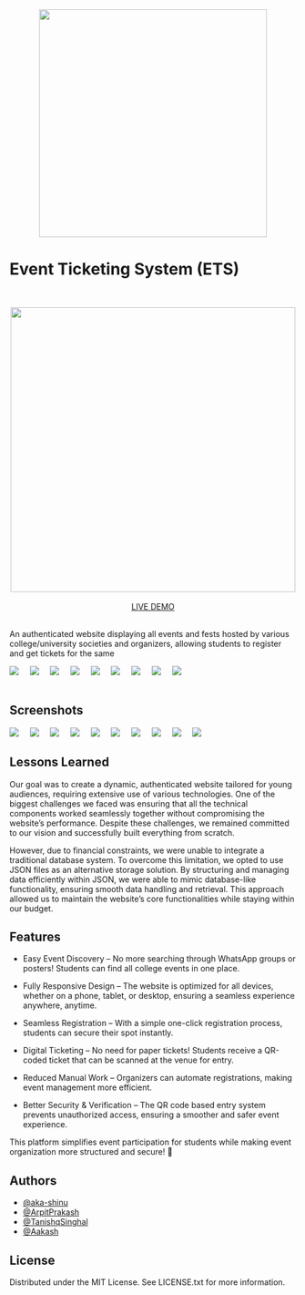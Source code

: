 
<div align="center"> 
<img src="https://raw.githubusercontent.com//aka-shinu/DUHACKS4.0/master/default.png" width="400" >
</div>


#  Event Ticketing System (ETS)
&nbsp;&nbsp;&nbsp;&nbsp;
<div align="center"> 
<img src="https://raw.githubusercontent.com//aka-shinu/DUHACKS4.0/master/assets/preview.gif" width="500" >
</div>
&nbsp;&nbsp;&nbsp;&nbsp;
<div align='center'>
<span><a href='https://event.lethrach.me'>LIVE DEMO</a></span>
</div>&nbsp;

An authenticated website displaying all events and fests hosted by various college/university societies and organizers, allowing students to register and get tickets for the same


<div style='width: 400px'>
 <img  src='https://skillicons.dev/icons?i=js'>&nbsp;&nbsp;&nbsp;&nbsp;
 <img  src='https://skillicons.dev/icons?i=react'>&nbsp;&nbsp;&nbsp;&nbsp;
 <img  src='https://skillicons.dev/icons?i=nodejs'>&nbsp;&nbsp;&nbsp;&nbsp;
 <img  src='https://skillicons.dev/icons?i=webpack'>&nbsp;&nbsp;&nbsp;&nbsp;
 <img  src='https://skillicons.dev/icons?i=vuejs'>&nbsp;&nbsp;&nbsp;&nbsp;
 <img  src='https://skillicons.dev/icons?i=git'>&nbsp;&nbsp;&nbsp;&nbsp;
 <img  src='https://skillicons.dev/icons?i=express'>&nbsp;&nbsp;&nbsp;&nbsp;
 <img  src='https://skillicons.dev/icons?i=css'>&nbsp;&nbsp;&nbsp;&nbsp;
 <img  src='https://skillicons.dev/icons?i=html'>&nbsp;&nbsp;&nbsp;&nbsp;
</div>&nbsp;&nbsp;

## Screenshots
<img  src='https://raw.githubusercontent.com//aka-shinu/DUHACKS4.0/master/assets/image-0.png'>&nbsp;&nbsp;&nbsp;&nbsp;
<img  src='https://raw.githubusercontent.com//aka-shinu/DUHACKS4.0/master/assets/image-1.png'>&nbsp;&nbsp;&nbsp;&nbsp;
<img  src='https://raw.githubusercontent.com//aka-shinu/DUHACKS4.0/master/assets/image-2.png'>&nbsp;&nbsp;&nbsp;&nbsp;
<img  src='https://raw.githubusercontent.com//aka-shinu/DUHACKS4.0/master/assets/image-3.png'>&nbsp;&nbsp;&nbsp;&nbsp;
<img  src='https://raw.githubusercontent.com//aka-shinu/DUHACKS4.0/master/assets/image-4.png'>&nbsp;&nbsp;&nbsp;&nbsp;
<img  src='https://raw.githubusercontent.com//aka-shinu/DUHACKS4.0/master/assets/image-5.png'>&nbsp;&nbsp;&nbsp;&nbsp;
<img  src='https://raw.githubusercontent.com//aka-shinu/DUHACKS4.0/master/assets/image-6.png'>&nbsp;&nbsp;&nbsp;&nbsp;
<img  src='https://raw.githubusercontent.com//aka-shinu/DUHACKS4.0/master/assets/image-7.png'>&nbsp;&nbsp;&nbsp;&nbsp;
<img  src='https://raw.githubusercontent.com//aka-shinu/DUHACKS4.0/master/assets/image-8.png'>&nbsp;&nbsp;&nbsp;&nbsp;
<img  src='https://raw.githubusercontent.com//aka-shinu/DUHACKS4.0/master/assets/image-9.png'>&nbsp;&nbsp;&nbsp;&nbsp;


## Lessons Learned

Our goal was to create a dynamic, authenticated website tailored for young audiences, requiring extensive use of various technologies. One of the biggest challenges we faced was ensuring that all the technical components worked seamlessly together without compromising the website’s performance. Despite these challenges, we remained committed to our vision and successfully built everything from scratch.

However, due to financial constraints, we were unable to integrate a traditional database system. To overcome this limitation, we opted to use JSON files as an alternative storage solution. By structuring and managing data efficiently within JSON, we were able to mimic database-like functionality, ensuring smooth data handling and retrieval. This approach allowed us to maintain the website’s core functionalities while staying within our budget.
## Features

- Easy Event Discovery – No more searching through WhatsApp groups or posters! Students can find all college events in one place.

- Fully Responsive Design – The website is optimized for all devices, whether on a phone, tablet, or desktop, ensuring a seamless experience anywhere, anytime.

- Seamless Registration – With a simple one-click registration process, students can secure their spot instantly.

- Digital Ticketing – No need for paper tickets! Students receive a QR-coded ticket that can be scanned at the venue for entry.

- Reduced Manual Work – Organizers can automate registrations, making event management more efficient.

- Better Security & Verification – The QR code  based entry system prevents unauthorized access, ensuring a smoother and safer event experience.

This platform simplifies event participation for students while making event organization more structured and secure! 🚀




## Authors

- [@aka-shinu](https://www.github.com/aka-shinu)
- [@ArpitPrakash](https://www.github.com/arpit750)
- [@TanishqSinghal](https://www.github.com/TanisqSinghal)
- [@Aakash](https://www.github.com/Aakash-Rajbhar)



## License
Distributed under the MIT License. See LICENSE.txt for more information.
